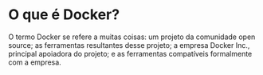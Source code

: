 # O que é Docker?
O termo Docker se refere a muitas coisas: um projeto da comunidade open source; as ferramentas resultantes desse projeto; a empresa Docker Inc., principal apoiadora do projeto; e as ferramentas compatíveis formalmente com a empresa.